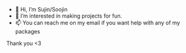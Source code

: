 - 👋 Hi, I’m Sujin/Soojin
- 👀 I’m interested in making projects for fun.
- 📫 You can reach me on my email if you want help with any of my packages

Thank you <3
